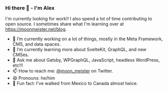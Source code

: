 ### Hi there 👋 - I'm Alex

I'm currently looking for work!! I also spend a lot of time contributing to open source. I sometimes share what I'm learning over at https://moonmeister.net/blog.

- 🔭 I’m currently working on a lot of things, mostly in the Meta Framework, CMS, and data spaces.
- 🌱 I’m currently learning more about SvelteKit, GraphQL, and new CMSes. 
- 💬 Ask me about Gatsby, WPGraphQL, JavaScript, headless WordPress, etc!!! 
- 📫 How to reach me: [@moon_meister](https://twitter.com/moon_meister) on Twitter.
- 😄 Pronouns: he/him
- 🚶 Fun fact: I've walked from Mexico to Canada almost twice.

